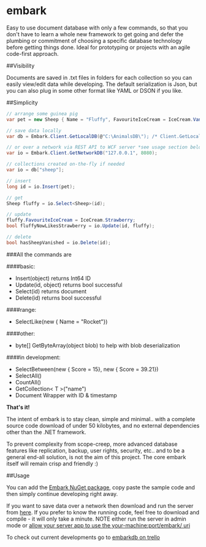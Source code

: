 # embark
Easy to use document database with only a few commands, so that you don't have to learn a whole new framework to get going and defer the plumbing or commitment of choosing a specific database technology before getting things done. Ideal for prototyping or projects with an agile code-first approach.

##Visibility

Documents are saved in .txt files in folders for each collection so you can easily view/edit data while developing. The default serialization is Json, but you can also plug in some other format like YAML or DSON if you like.

##Simplicity

```csharp
// arrange some guinea pig
var pet = new Sheep { Name = "Fluffy", FavouriteIceCream = IceCream.Vanilla };

// save data locally
var db = Embark.Client.GetLocalDB(@"C:\AnimalsDB\"); /* Client.GetLocalDB() defaults to: Directory.GetCurrentDirectory() */

// or over a network via REST API to WCF server *see usage section below*
var io = Embark.Client.GetNetworkDB("127.0.0.1", 8080);

// collections created on-the-fly if needed
var io = db["sheep"];

// insert
long id = io.Insert(pet);

// get
Sheep fluffy = io.Select<Sheep>(id);

// update
fluffy.FavouriteIceCream = IceCream.Strawberry;
bool fluffyNowLikesStrawberry = io.Update(id, fluffy);

// delete
bool hasSheepVanished = io.Delete(id);
```
###All the commands are

####basic:
- Insert(object) returns Int64 ID
- Update(id, object) returns bool successful
- Select(id) returns document
- Delete(id) returns bool successful

####range:
- SelectLike(new { Name = "Rocket"})

####other:
- byte[] GetByteArray(object blob) to help with blob deserialization

####in development:
- SelectBetween(new { Score = 15}, new { Score = 39.21})
- SelectAll()
- CountAll()
- GetCollection< T >("name")
- Document Wrapper with ID & timestamp

**That's it!**

The intent of embark is to stay clean, simple and minimal.. with a complete source code download of under 50 kilobytes, and no external dependencies other than the .NET framework.

To prevent complexity from scope-creep, more advanced database features like replication, backup, user rights, security, etc.. and to be a general end-all solution, is not the aim of this project. The core embark itself will remain crisp and friendly :)

##Usage

You can add the [Embark NuGet package](https://www.nuget.org/packages/Embark/), copy paste the sample code and then simply continue developing right away.

If you want to save data over a network then download and run the server from [here](http://example.todo/). If you prefer to know the running code, feel free to download and compile - it will only take a minute. 
NOTE either run the server in admin mode or [allow your server app to use the your-machine:port/embark/ uri ](http://stackoverflow.com/a/17242260/4650900)

To check out current developments go to [embarkdb on trello](https://trello.com/embarkdb)
